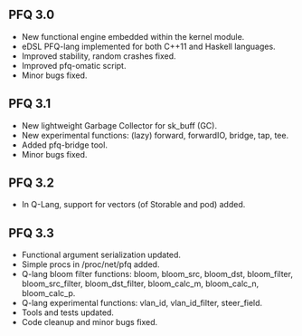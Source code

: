 PFQ 3.0
-------

 * New functional engine embedded within the kernel module.
 * eDSL PFQ-lang implemented for both C++11 and Haskell languages. 
 * Improved stability, random crashes fixed.
 * Improved pfq-omatic script.
 * Minor bugs fixed.


PFQ 3.1
-------
 * New lightweight Garbage Collector for sk_buff (GC).
 * New experimental functions: (lazy) forward, forwardIO, bridge, tap, tee.
 * Added pfq-bridge tool.
 * Minor bugs fixed.


PFQ 3.2
-------
 * In Q-Lang, support for vectors (of Storable and pod) added.


PFQ 3.3
-------
 * Functional argument serialization updated.
 * Simple procs in /proc/net/pfq added.
 * Q-lang bloom filter functions: bloom, bloom_src, bloom_dst, bloom_filter, 
   bloom_src_filter, bloom_dst_filter, bloom_calc_m, bloom_calc_n,
   bloom_calc_p.
 * Q-lang experimental functions: vlan_id, vlan_id_filter, steer_field.
 * Tools and tests updated.
 * Code cleanup and minor bugs fixed.
